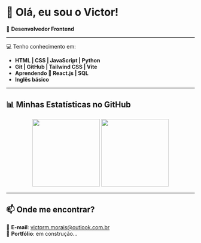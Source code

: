 # 👋 Olá, eu sou o Victor!  

🎯 **Desenvolvedor Frontend**

---

💻 Tenho conhecimento em:  
- **HTML | CSS | JavaScript | Python**
- **Git | GitHub | Tailwind CSS | Vite**
- **Aprendendo 🚀 React.js | SQL**
- **Inglês básico**
---

## 📊 Minhas Estatísticas no GitHub  

<div align="center">
  <img height="180em" src="https://github-readme-stats.vercel.app/api?username=VictorMorais-code&show_icons=true&theme=react" />
  <img height="180em" src="https://github-readme-stats.vercel.app/api/top-langs/?username=VictorMorais-code&layout=compact&langs_count=7&theme=react"/>
</div>

---

## 📫 Onde me encontrar?  
📩 **E-mail**: victorm.morais@outlook.com.br  
🚀 **Portfólio**: em construção...
